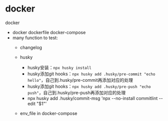 # docker

docker

- docker dockerfile docker-compose
- many function to test:
  - changelog
  - husky
    - husky安装：`npx husky install`
    - husky添加git hooks：`npx husky add .husky/pre-commit "echo hello"`，自己到.husky/pre-commit再添加对应的处理
    - husky添加git hooks：`npx husky add .husky/pre-push "echo push"`，自己到.husky/pre-push再添加对应的处理
    - npx husky add .husky/commit-msg 'npx --no-install commitlint --edit "$1"'

  - env_file in docker-compose
